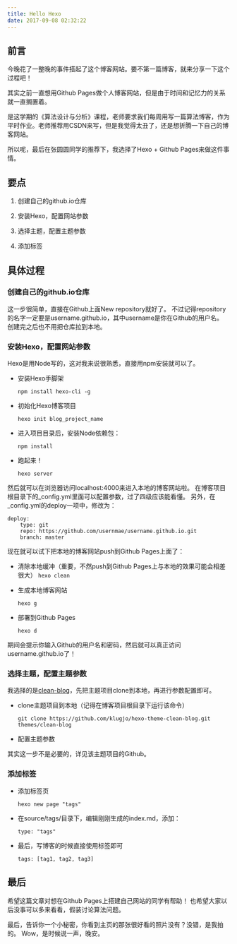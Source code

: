 ```yaml
---
title: Hello Hexo
date: 2017-09-08 02:32:22
---
```


## 前言

今晚花了一整晚的事件搭起了这个博客网站。要不第一篇博客，就来分享一下这个过程吧！

其实之前一直想用Github Pages做个人博客网站，但是由于时间和记忆力的关系就一直搁置着。

是这学期的《算法设计与分析》课程，老师要求我们每周用写一篇算法博客，作为平时作业。老师推荐用CSDN来写，但是我觉得太丑了，还是想折腾一下自己的博客网站。

所以呢，最后在张圆圆同学的推荐下，我选择了Hexo + Github Pages来做这件事情。

## 要点

1. 创建自己的github.io仓库

2. 安装Hexo，配置网站参数

3. 选择主题，配置主题参数

4. 添加标签

## 具体过程

### 创建自己的github.io仓库

这一步很简单，直接在Github上面New repository就好了。
不过记得repository的名字一定要是username.github.io，其中username是你在Github的用户名。
创建完之后也不用把仓库拉到本地。

### 安装Hexo，配置网站参数

Hexo是用Node写的，这对我来说很熟悉，直接用npm安装就可以了。

- 安装Hexo手脚架

  `npm install hexo-cli -g`

- 初始化Hexo博客项目

  `hexo init blog_project_name`

- 进入项目目录后，安装Node依赖包：

  `npm install`

- 跑起来！

  `hexo server`

然后就可以在浏览器访问localhost:4000来进入本地的博客网站啦。
在博客项目根目录下的_config.yml里面可以配置参数，过了四级应该能看懂。
另外，在_config.yml的deploy一项中，修改为：

    deploy:
        type: git
        repo: https://github.com/usernmae/username.github.io.git
        branch: master

现在就可以试下把本地的博客网站push到Github Pages上面了：

- 清除本地缓冲（重要，不然push到Github Pages上与本地的效果可能会相差很大）
  `hexo clean`

- 生成本地博客网站

  `hexo g`

- 部署到Github Pages

  `hexo d`

期间会提示你输入Github的用户名和密码，然后就可以真正访问username.github.io了！

### 选择主题，配置主题参数

我选择的是[clean-blog](https://github.com/klugjo/hexo-theme-clean-blog)，先把主题项目clone到本地，再进行参数配置即可。

- clone主题项目到本地（记得在博客项目根目录下运行该命令）

  `git clone https://github.com/klugjo/hexo-theme-clean-blog.git themes/clean-blog`

- 配置主题参数

其实这一步不是必要的，详见该主题项目的Github。

### 添加标签

- 添加标签页

  `hexo new page "tags"`

- 在source/tags/目录下，编辑刚刚生成的index.md，添加：

  `type: "tags"`

- 最后，写博客的时候直接使用标签即可

  `tags: [tag1, tag2, tag3]`

## 最后

希望这篇文章对想在Github Pages上搭建自己网站的同学有帮助！
也希望大家以后没事可以多来看看，假装讨论算法问题。

最后，告诉你一个小秘密，你看到主页的那张很好看的照片没有？没错，是我拍的。
Wow，是时候说一声，晚安。
